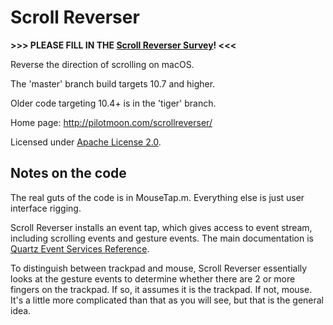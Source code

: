 Scroll Reverser
===============

**>>> PLEASE FILL IN THE [Scroll Reverser Survey](https://goo.gl/forms/RjEd4HNbZV6qxJVs1)! <<<**

Reverse the direction of scrolling on macOS. 

The 'master' branch build targets  10.7 and higher.

Older code targeting 10.4+ is in the 'tiger' branch.

Home page: http://pilotmoon.com/scrollreverser/

Licensed under [Apache License 2.0](http://www.apache.org/licenses/LICENSE-2.0).

Notes on the code
-----------------

The real guts of the code is in MouseTap.m. Everything else is just user interface rigging.

Scroll Reverser installs an event tap, which gives access to event stream, including scrolling events and gesture events. The main documentation is [Quartz Event Services Reference](https://developer.apple.com/library/mac/documentation/Carbon/Reference/QuartzEventServicesRef/).

To distinguish between trackpad and mouse, Scroll Reverser essentially looks at the gesture events to determine whether there are 2 or more fingers on the trackpad. If so, it assumes it is the trackpad. If not, mouse. It's a little more complicated than that as you will see, but that is the general idea.
